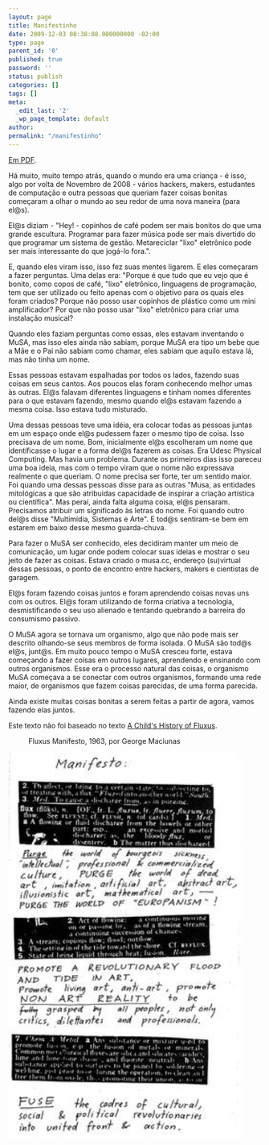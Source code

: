 ```yaml
---
layout: page
title: Manifestinho
date: 2009-12-03 08:38:08.000000000 -02:00
type: page
parent_id: '0'
published: true
password: ''
status: publish
categories: []
tags: []
meta:
  _edit_last: '2'
  _wp_page_template: default
author:
permalink: "/manifestinho"
---
```

[Em PDF](/assets/pdfs/musa-manifestinho.pdf).

Há muito, muito tempo atrás, quando o mundo era uma criança - é isso, algo por volta de Novembro de 2008 - vários hackers, makers, estudantes de computação e outra pessoas que queriam fazer coisas bonitas começaram a olhar o mundo ao seu redor de uma nova maneira (para el@s).

El@s diziam - "Hey! - copinhos de café podem ser mais bonitos do que uma grande escultura. Programar para fazer música pode ser mais divertido do que programar um sistema de gestão. Metareciclar "lixo" eletrônico pode ser mais interessante do que jogá-lo fora.".

E, quando eles viram isso, isso fez suas mentes ligarem. E eles começaram a fazer perguntas. Uma delas era: "Porque é que tudo que eu vejo que é bonito, como copos de café, "lixo" eletrônico, linguagens de programação, tem que ser utilizado ou feito apenas com o objetivo para os quais eles foram criados? Porque não posso usar copinhos de plástico como um mini amplificador? Por que não posso usar "lixo" eletrônico para criar uma instalação musical?

Quando eles faziam perguntas como essas, eles estavam inventando o MuSA, mas isso eles ainda não sabiam, porque MuSA era tipo um bebe que a Mãe e o Pai não sabiam como chamar, eles sabiam que aquilo estava lá, mas não tinha um nome.

Essas pessoas estavam espalhadas por todos os lados, fazendo suas coisas em seus cantos. Aos poucos elas foram conhecendo melhor umas às outras. El@s falavam diferentes linguagens e tinham nomes diferentes para o que estavam fazendo, mesmo quando el@s estavam fazendo a mesma coisa. Isso estava tudo misturado.

Uma dessas pessoas teve uma idéia, era colocar todas as pessoas juntas em um espaço onde el@s pudessem fazer o mesmo tipo de coisa. Isso precisava de um nome. Bom, inicialmente el@s escolheram um nome que identificasse o lugar e a forma del@s fazerem as coisas. Era Udesc Physical Computing. Mas havia um problema. Durante os primeiros dias isso pareceu uma boa ideia, mas com o tempo viram que o nome não expressava realmente o que queriam. O nome precisa ser forte, ter um sentido maior. Foi quando uma dessas pessoas disse para as outras "Musa, as entidades mitológicas a que são atribuidas capacidade de inspirar a criação artística ou científica". Mas peraí, ainda falta alguma coisa, el@s pensaram. Precisamos atribuir um significado às letras do nome. Foi quando outro del@s disse "Multimídia, Sistemas e Arte". E tod@s sentiram-se bem em estarem em baixo desse mesmo guarda-chuva.

Para fazer o MuSA ser conhecido, eles decidiram manter um meio de comunicação, um lugar onde podem colocar suas ideias e mostrar o seu jeito de fazer as coisas. Estava criado o musa.cc, endereço (su)virtual dessas pessoas, o ponto de encontro entre hackers, makers e cientistas de garagem.

El@s foram fazendo coisas juntos e foram aprendendo coisas novas uns com os outros. El@s foram utilizando de forma criativa a tecnologia, desmistificando o seu uso alienado e tentando quebrando a barreira do consumismo passivo.

O MuSA agora se tornava um organismo, algo que não pode mais ser descrito olhando-se seus membros de forma isolada. O MuSA são tod@s el@s, junt@s. Em muito pouco tempo o MuSA cresceu forte, estava começando a fazer coisas em outros lugares, aprendendo e ensinando com outros organismos. Esse era o processo natural das coisas, o organismo MuSA começava a se conectar com outros organismos, formando uma rede maior, de organismos que fazem coisas parecidas, de uma forma parecida.

Ainda existe muitas coisas bonitas a serem feitas a partir de agora, vamos fazendo elas juntos.

<dl class="wp-caption alignright" style="width: 476px;">
<dt class="wp-caption-dt"></dt>
</dl>

Este texto não foi baseado no texto [A Child's History of Fluxus](http://www.artnotart.com/fluxus/dhiggins-childshistory.html).

<dl class="wp-caption alignright" style="width: 476px;">
<dt class="wp-caption-dt"></dt>
<dd class="wp-caption-dd">Fluxus Manifesto, 1963, por George Maciunas</dd>
</dl>
<dl class="wp-caption alignright" style="width: 476px;">
<dt class="wp-caption-dt"><img title="Fluxus Manifesto, 1963, por George Maciunas" src="/assets/images/2009/12/Gmaciunas-manifesto.jpg" alt="Fluxus Manifesto, 1963, por George Maciunas" width="466" height="767"></dt>
</dl>